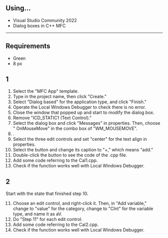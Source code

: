 ## Using...
- Visual Studio Community 2022
- Dialog boxes in C++ MFC



-------
## Requirements
- Green
- 8 px

## 1
1. Select the "MFC App" template.
2. Type in the project name, then click "Create."
3. Select "Dialog based" for the application type, and click "Finish."
4. Operate the Local Windows Debugger to check there is no error.
5. Close the window that popped up and start to modify the dialog box.
6. Remove "ICD_STATIC1 (Text Control)."
7. Select the dialog box and click "Messages" in properties. Then, choose "<Add> OnMouseMove" in the combo box of "WM_MOUSEMOVE".
8. .
9. Select the three edit controls and set "center" for the text align in properties.
10. Select the button and change its caption to "+," which means "add."
11. Double-click the button to see the code of the .cpp file.
12. Add some code referring to the Cal1.cpp.
13. Check if the function works well with Local Windows Debugger.

## 2
Start with the state that finished step 10.
<ol start="11">
  <li>Choose an edit control, and right-click it. Then, in "Add variable," change to "value" for the category, change to "CInt" for the variable type, and name it as aV.</li>
  <li>Do "Step 11" for each edit control.</li> 
  <li>Add some code referring to the Cal2.cpp.</li>
  <li>Check if the function works well with Local Windows Debugger.</li>
</ol>

